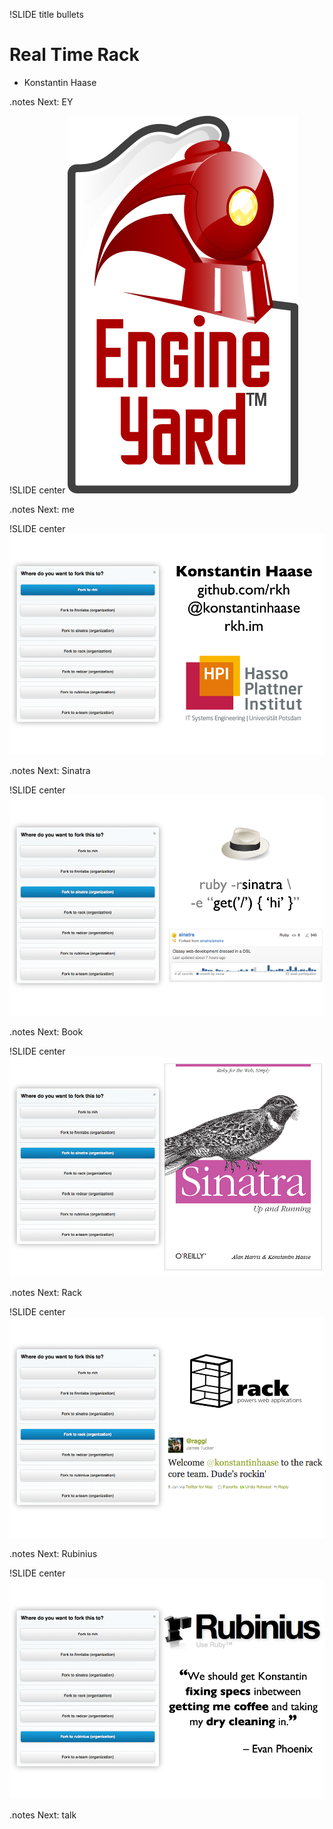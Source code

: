 !SLIDE title bullets
# Real Time Rack #

* Konstantin Haase

.notes Next: EY

!SLIDE center
![Engine Yard](engine_yard_logo.jpg)

.notes Next: me

!SLIDE center
![rkh](rkh.png)

.notes Next: Sinatra

!SLIDE center
![sinatra](sinatra1.png)

.notes Next: Book

!SLIDE center
![sinatra](sinatra2.png)

.notes Next: Rack

!SLIDE center
![rack](rack.png)

.notes Next: Rubinius

!SLIDE center
![rubinius](rubinius.png)

.notes Next: talk
